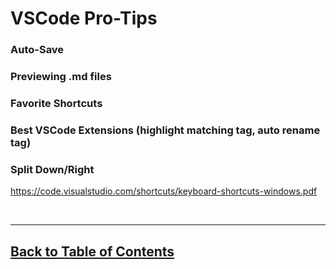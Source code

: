 # VSCode Pro-Tips

### Auto-Save

### Previewing .md files

### Favorite Shortcuts

### Best VSCode Extensions (highlight matching tag, auto rename tag)

### Split Down/Right

https://code.visualstudio.com/shortcuts/keyboard-shortcuts-windows.pdf

<br>

<hr>

## [Back to Table of Contents](./README)